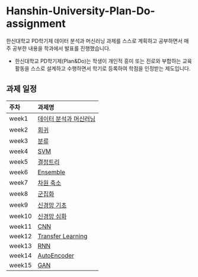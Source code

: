 # Hanshin-University-Plan-Do-assignment

한신대학교 PD학기제 데이터 분석과 머신러닝 과제를 스스로 계획하고 공부하면서 매주 공부한 내용을 학과에서 발표를 진행했습니다.

- 한신대학교 PD학기제(Plan&Do)는 학생이 개인적 흥미 또는 진로와 부합하는 교육 활동을 스스로 설계하고 수행하면서 학기로 등록하여 학점을 인정받는 제도입니다.

## 과제 일정

| 주차 | 과제명 |
| :--- | :--- |
| week1 | [데이터 분석과 머신러닝](https://github.com/SeongBeomLEE/Hanshin-University-Plan-Do-assignment/tree/main/week1) |
| week2 | [회귀](https://github.com/SeongBeomLEE/Hanshin-University-Plan-Do-assignment/tree/main/week2) |
| week3 | [분류](https://github.com/SeongBeomLEE/Hanshin-University-Plan-Do-assignment/tree/main/week3) |
| week4 | [SVM](https://github.com/SeongBeomLEE/Hanshin-University-Plan-Do-assignment/tree/main/week4) |
| week5 | [결정트리](https://github.com/SeongBeomLEE/Hanshin-University-Plan-Do-assignment/tree/main/week5) |
| week6 | [Ensemble](https://github.com/SeongBeomLEE/Hanshin-University-Plan-Do-assignment/tree/main/week6) |
| week7 | [차원 축소](https://github.com/SeongBeomLEE/Hanshin-University-Plan-Do-assignment/tree/main/week7) |
| week8 | [군집화](https://github.com/SeongBeomLEE/Hanshin-University-Plan-Do-assignment/tree/main/week8) |
| week9 | [신경망 기초](https://github.com/SeongBeomLEE/Hanshin-University-Plan-Do-assignment/tree/main/week9) |
| week10 | [신경망 심화](https://github.com/SeongBeomLEE/Hanshin-University-Plan-Do-assignment/tree/main/week10) |
| week11 | [CNN](https://github.com/SeongBeomLEE/Hanshin-University-Plan-Do-assignment/tree/main/week11) |
| week12 | [Transfer Learning](https://github.com/SeongBeomLEE/Hanshin-University-Plan-Do-assignment/tree/main/week12) |
| week13 | [RNN](https://github.com/SeongBeomLEE/Hanshin-University-Plan-Do-assignment/tree/main/week13) |
| week14 | [AutoEncoder](https://github.com/SeongBeomLEE/Hanshin-University-Plan-Do-assignment/tree/main/week14) |
| week15 | [GAN](https://github.com/SeongBeomLEE/Hanshin-University-Plan-Do-assignment/tree/main/week15) |
